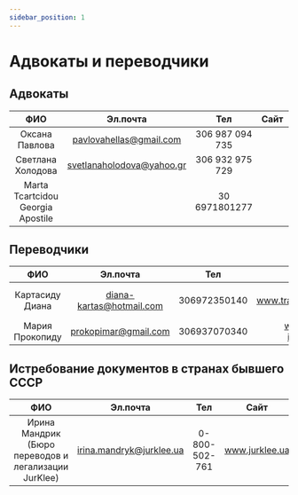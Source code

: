```yaml
---
sidebar_position: 1
---
```


# Адвокаты и переводчики

## Адвокаты

|               **ФИО**               |        **Эл.почта**       |      **Тел**      | **Сайт** | **Город** | **Комментарий** |
|:-----------------------------------:|:-------------------------:|:-----------------:|:--------:|:---------:|:---------------:|
| Оксана   Павлова                    | pavlovahellas@gmail.com   | 306   987 094 735 |          |           |                 |
| Светлана   Холодова                 | svetlanaholodova@yahoo.gr | 306   932 975 729 |          | Салонники |                 |
| Marta   Tcartcidou Georgia Apostile |                           | 30   6971801277   |          |           |                 |


## Переводчики

|      **ФИО**      |       **Эл.почта**       |      **Тел**      |           **Сайт**           | **Город** |           **Комментарий**           |
|:-----------------:|:------------------------:|:-----------------:|:----------------------------:|:---------:|:-----------------------------------:|
| Картасиду   Диана | diana-kartas@hotmail.com | 306972350140 | www.translationskartasidi.gr | Афины     | Перевод   документов со QR-кодом |
| Мария   Прокопиду | prokopimar@gmail.com     | 306937070340 | www.prokopy-infoservice.gr       | Салонники |                                     |

## Истребование документов в странах бывшего СССР

|               **ФИО**               |        **Эл.почта**       |      **Тел**      | **Сайт** | **Страна** | **Комментарий** |
|:-----------------------------------:|:-------------------------:|:-----------------:|:--------:|:---------:|:---------------:|
| Ирина Мандрик (Бюро переводов и легализации JurKlee) | irina.mandryk@jurklee.ua   | 0-800-502-761 | www.jurklee.ua | Украина |                 |